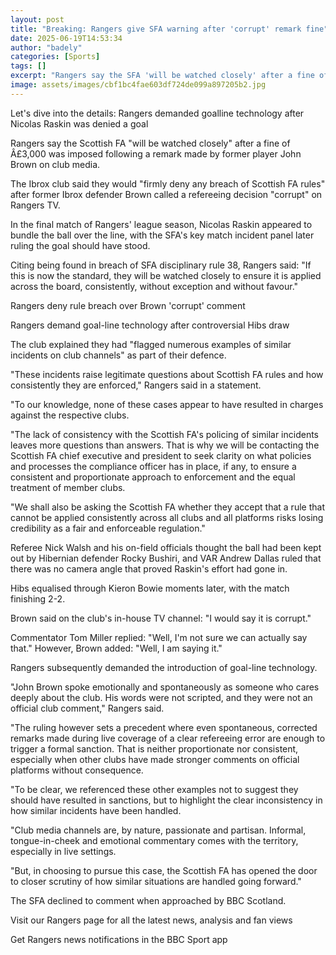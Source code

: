 ```yaml
---
layout: post
title: "Breaking: Rangers give SFA warning after 'corrupt' remark fine"
date: 2025-06-19T14:53:34
author: "badely"
categories: [Sports]
tags: []
excerpt: "Rangers say the SFA 'will be watched closely' after a fine of £3,000 was imposed following a remark made by John Brown on club media."
image: assets/images/cbf1bc4fae603df724de099a897205b2.jpg
---
```


Let's dive into the details: Rangers demanded goalline technology after Nicolas Raskin was denied a goal

Rangers say the Scottish FA "will be watched closely" after a fine of Â£3,000 was imposed following a remark made by former player John Brown on club media.

The Ibrox club said they would "firmly deny any breach of Scottish FA rules" after former Ibrox defender Brown called a refereeing decision "corrupt" on Rangers TV.

In the final match of Rangers' league season, Nicolas Raskin appeared to bundle the ball over the line, with the SFA's key match incident panel later ruling the goal should have stood.

Citing being found in breach of SFA disciplinary rule 38, Rangers said: "If this is now the standard, they will be watched closely to ensure it is applied across the board, consistently, without exception and without favour."

Rangers deny rule breach over Brown 'corrupt' comment

Rangers demand goal-line technology after controversial Hibs draw

The club explained they had "flagged numerous examples of similar incidents on club channels" as part of their defence.

"These incidents raise legitimate questions about Scottish FA rules and how consistently they are enforced," Rangers said in a statement.

"To our knowledge, none of these cases appear to have resulted in charges against the respective clubs.

"The lack of consistency with the Scottish FA's policing of similar incidents leaves more questions than answers. That is why we will be contacting the Scottish FA chief executive and president to seek clarity on what policies and processes the compliance officer has in place, if any, to ensure a consistent and proportionate approach to enforcement and the equal treatment of member clubs.

"We shall also be asking the Scottish FA whether they accept that a rule that cannot be applied consistently across all clubs and all platforms risks losing credibility as a fair and enforceable regulation."

Referee Nick Walsh and his on-field officials thought the ball had been kept out by Hibernian defender Rocky Bushiri, and VAR Andrew Dallas ruled that there was no camera angle that proved Raskin's effort had gone in.

Hibs equalised through Kieron Bowie moments later, with the match finishing 2-2.

Brown said on the club's in-house TV channel: "I would say it is corrupt."

Commentator Tom Miller replied: "Well, I'm not sure we can actually say that." However, Brown added: "Well, I am saying it."

Rangers subsequently demanded the introduction of goal-line technology.

"John Brown spoke emotionally and spontaneously as someone who cares deeply about the club. His words were not scripted, and they were not an official club comment," Rangers said.

"The ruling however sets a precedent where even spontaneous, corrected remarks made during live coverage of a clear refereeing error are enough to trigger a formal sanction. That is neither proportionate nor consistent, especially when other clubs have made stronger comments on official platforms without consequence.

"To be clear, we referenced these other examples not to suggest they should have resulted in sanctions, but to highlight the clear inconsistency in how similar incidents have been handled. 

"Club media channels are, by nature, passionate and partisan. Informal, tongue-in-cheek and emotional commentary comes with the territory, especially in live settings.

"But, in choosing to pursue this case, the Scottish FA has opened the door to closer scrutiny of how similar situations are handled going forward."

The SFA declined to comment when approached by BBC Scotland.

Visit our Rangers page for all the latest news, analysis and fan views

Get Rangers news notifications in the BBC Sport app

